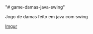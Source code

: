 "# game-damas-java-swing" 


Jogo de damas feito em java com swing

[Imgur](https://i.imgur.com/jEZiPFG.png)
